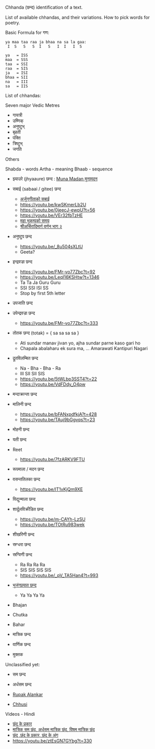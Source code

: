 ﻿Chhanda (छन्द) identification of a text.

List of available chhandas, and their variations.
How to pick words for poetry.

Basic Formula for गण:

    ya maa taa raa ja bhaa na sa la gaa:
     I  S   S   S  I   S   I  I   I  S

    ya   = ISS
    maa  = SSS
    taa  = SSI
    raa  = SIS
    ja   = ISI
    bhaa = SII
    na   = III
    sa   = IIS

List of chhandas:

Seven major Vedic Metres

* गायत्री
* उष्णिक्
* अनुष्टुभ्
* बृहती
* पंक्ति
* त्रिष्टुभ्
* जगति

Others

Shabda - words
Artha - meaning
Bhaab - sequence

* झ्याउरे (jhyaaure) छन्द : [Muna Madan मुनामदन](https://en.wikipedia.org/wiki/Muna_Madan)
* सबाई (sabaai / gitee) छन्द
    - [अर्जुनगीताको सबाई](https://youtu.be/Onfm_UY-Jic)
    - https://youtu.be/kwSKmerLb2U
    - https://youtu.be/0jeecJ-ewpU?t=56
    - https://youtu.be/VEr32fbTzHE
    - [महा भूकम्पको समय](https://youtu.be/aCn4mC7coBc?t=163)
    - [श्रीअर्चिरादिमार्ग वर्णन भाग २](https://youtu.be/4WIlBiWasWo)
* अनुष्टुप छन्द
    - https://youtu.be/_8u504sXLtU
    - Geeta?
* इन्द्रवज्रा छन्द
    - https://youtu.be/FMr-vo77Zbc?t=92
    - https://youtu.be/LeqI16KSHtw?t=1346
    - Ta Ta Ja Guru Guru
    - SSI SSI ISI SS
    - Stop by first 5th letter
* उपजाति छन्द
* उपेन्द्रवज्रा छन्द
	- https://youtu.be/FMr-vo77Zbc?t=333
* तोतक छन्द (totak) = { sa sa sa sa }
    - Ati sundar manav jivan yo, ajha sundar parne kaso gari ho
    - Chapala abalaharu ek sura ma, ... Amarawati Kantipuri Nagari
* द्रूतविलम्बित छन्द
    - Na - Bha - Bha - Ra
    - III SII SII SIS
    - https://youtu.be/5tWLbp3SST4?t=22
    - https://youtu.be/VdFDdy_O4pw
* मन्दाक्रान्ता छन्द
* मालिनी छन्द
    - https://youtu.be/bFANxpdfkjA?t=428
    - https://youtu.be/TAuj9bGgvqs?t=23
* मोहनी छन्द
* यती छन्द
* Reet
    - https://youtu.be/7fzARKV9FTU
* रूपमाला / मदन छन्द 
* वसन्ततिलका छन्द
    - https://youtu.be/IT1vKjQm9XE
* विद्युन्माला छन्द
* शार्दूलविक्रीडित छन्द
    - https://youtu.be/m-CAYh-LzSU
    - https://youtu.be/TOtRu983wek
* शीखरिणी छन्द
* स्रग्धरा छन्द
* स्रग्विणी छन्द
    - Ra Ra Ra Ra
    - SIS SIS SIS SIS
    - https://youtu.be/_pV_TA5Han4?t=993
* [भुजंगप्रयात छन्द](https://youtu.be/yB4z2JTu-nk?t=825)
    - Ya Ya Ya Ya

* Bhajan
* Chutka
* Bahar

* मात्रिक छन्‍द
* वार्णिक छन्द
* मुक्तक

Unclassified yet:

* सम छन्द
* अर्धसम छन्द

* [Rupak Alankar](https://youtu.be/aLDtrfdgV04)
* [Chhusi](https://youtu.be/Tw3uvCcVtzI)

Videos - Hindi

* [छंद के प्रकार](https://youtu.be/ydSWFMc-5Uw)
* [मात्रिक सम छंद, अर्धसम मात्रिक छंद, विषम मात्रिक छंद](https://youtu.be/dMLPWB0xgqY)
* [छंद ,छंद के प्रकार, छंद के अंग](https://youtu.be/ztEsGN7GYbg)
*  https://youtu.be/ztEsGN7GYbg?t=330
